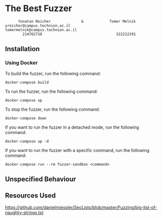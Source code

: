 # The Best Fuzzer

```
      Yonatan Reicher              &            Tomer Melnik
yreicher@campus.technion.ac.il           tomermelnik@campus.technion.ac.il
        214762718                                  322212291
```

## Installation

### Using Docker
To build the fuzzer, run the following command:
```
docker-compose build
```
To run the fuzzer, run the following command:
```
docker-compose up
```
To stop the fuzzer, run the following command:
```
docker-compose down
```

If you want to run the fuzzer in a detached mode, run the following command:
```
docker-compose up -d
```
If you want to run the fuzzer with a specific command, run the following command:
```
docker-compose run --rm fuzzer-sandbox <command>
```
## Unspecified Behaviour

## Resources Used

https://github.com/danielmiessler/SecLists/blob/master/Fuzzing/big-list-of-naughty-strings.txt

